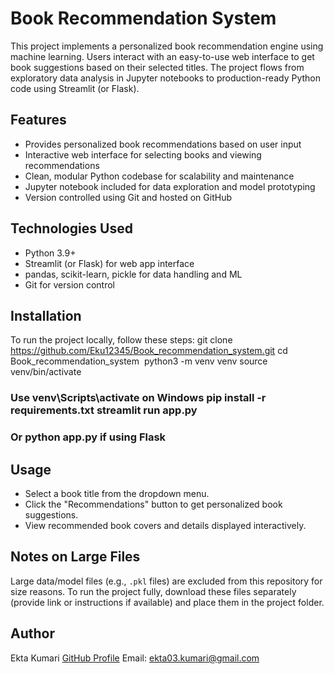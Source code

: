 # Book Recommendation System

This project implements a personalized book recommendation engine using machine learning. Users interact with an easy-to-use web interface to get book suggestions based on their selected titles. 
The project flows from exploratory data analysis in Jupyter notebooks to production-ready Python code using Streamlit (or Flask).

## Features
- Provides personalized book recommendations based on user input
- Interactive web interface for selecting books and viewing recommendations
- Clean, modular Python codebase for scalability and maintenance
- Jupyter notebook included for data exploration and model prototyping
- Version controlled using Git and hosted on GitHub

## Technologies Used
- Python 3.9+
- Streamlit (or Flask) for web app interface
- pandas, scikit-learn, pickle for data handling and ML
- Git for version control

## Installation
To run the project locally, follow these steps:
git clone https://github.com/Eku12345/Book_recommendation_system.git
cd Book_recommendation_system 
python3 -m venv venv source venv/bin/activate 
### Use venv\Scripts\activate on Windows pip install -r requirements.txt streamlit run app.py 
### Or python app.py if using Flask

## Usage
- Select a book title from the dropdown menu.
- Click the "Recommendations" button to get personalized book suggestions.
- View recommended book covers and details displayed interactively.

## Notes on Large Files
Large data/model files (e.g., `.pkl` files) are excluded from this repository for size reasons.
To run the project fully, download these files separately (provide link or instructions if available) and place them in the project folder.

## Author
Ekta Kumari
[GitHub Profile](https://github.com/Eku12345)
Email: ekta03.kumari@gmail.com
